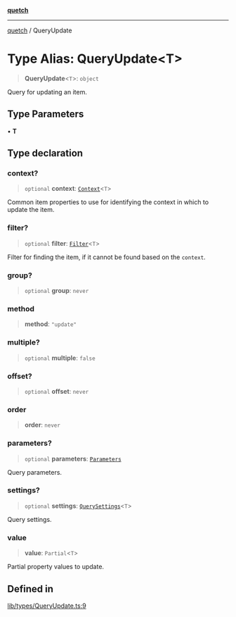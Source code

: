 [**quetch**](../README.md)

***

[quetch](../README.md) / QueryUpdate

# Type Alias: QueryUpdate\<T\>

> **QueryUpdate**\<`T`\>: `object`

Query for updating an item.

## Type Parameters

• **T**

## Type declaration

### context?

> `optional` **context**: [`Context`](Context.md)\<`T`\>

Common item properties to use for identifying the context in which to update the item.

### filter?

> `optional` **filter**: [`Filter`](Filter.md)\<`T`\>

Filter for finding the item, if it cannot be found based on the `context`.

### group?

> `optional` **group**: `never`

### method

> **method**: `"update"`

### multiple?

> `optional` **multiple**: `false`

### offset?

> `optional` **offset**: `never`

### order

> **order**: `never`

### parameters?

> `optional` **parameters**: [`Parameters`](Parameters.md)

Query parameters.

### settings?

> `optional` **settings**: [`QuerySettings`](QuerySettings.md)\<`T`\>

Query settings.

### value

> **value**: `Partial`\<`T`\>

Partial property values to update.

## Defined in

[lib/types/QueryUpdate.ts:9](https://github.com/nevoland/quetch/blob/5d54d23c7450a0f85309e15fdf3a25ea832b3452/lib/types/QueryUpdate.ts#L9)
